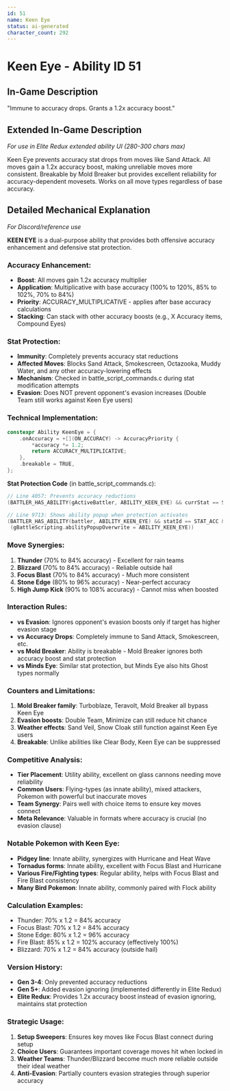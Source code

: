 ```yaml
---
id: 51
name: Keen Eye
status: ai-generated
character_count: 292
---
```


# Keen Eye - Ability ID 51

## In-Game Description
"Immune to accuracy drops. Grants a 1.2x accuracy boost."

## Extended In-Game Description
*For use in Elite Redux extended ability UI (280-300 chars max)*

Keen Eye prevents accuracy stat drops from moves like Sand Attack. All moves gain a 1.2x accuracy boost, making unreliable moves more consistent. Breakable by Mold Breaker but provides excellent reliability for accuracy-dependent movesets. Works on all move types regardless of base accuracy.

## Detailed Mechanical Explanation
*For Discord/reference use*

**KEEN EYE** is a dual-purpose ability that provides both offensive accuracy enhancement and defensive stat protection.

### Accuracy Enhancement:
- **Boost**: All moves gain 1.2x accuracy multiplier
- **Application**: Multiplicative with base accuracy (100% to 120%, 85% to 102%, 70% to 84%)
- **Priority**: ACCURACY_MULTIPLICATIVE - applies after base accuracy calculations
- **Stacking**: Can stack with other accuracy boosts (e.g., X Accuracy items, Compound Eyes)

### Stat Protection:
- **Immunity**: Completely prevents accuracy stat reductions
- **Affected Moves**: Blocks Sand Attack, Smokescreen, Octazooka, Muddy Water, and any other accuracy-lowering effects
- **Mechanism**: Checked in battle_script_commands.c during stat modification attempts
- **Evasion**: Does NOT prevent opponent's evasion increases (Double Team still works against Keen Eye users)

### Technical Implementation:
```c
constexpr Ability KeenEye = {
    .onAccuracy = +[](ON_ACCURACY) -> AccuracyPriority {
        *accuracy *= 1.2;
        return ACCURACY_MULTIPLICATIVE;
    },
    .breakable = TRUE,
};
```

**Stat Protection Code** (in battle_script_commands.c):
```c
// Line 4057: Prevents accuracy reductions
(BATTLER_HAS_ABILITY(gActiveBattler, ABILITY_KEEN_EYE) && currStat == STAT_ACC)

// Line 9713: Shows ability popup when protection activates
(BATTLER_HAS_ABILITY(battler, ABILITY_KEEN_EYE) && statId == STAT_ACC && 
 (gBattleScripting.abilityPopupOverwrite = ABILITY_KEEN_EYE))
```

### Move Synergies:
1. **Thunder** (70% to 84% accuracy) - Excellent for rain teams
2. **Blizzard** (70% to 84% accuracy) - Reliable outside hail
3. **Focus Blast** (70% to 84% accuracy) - Much more consistent
4. **Stone Edge** (80% to 96% accuracy) - Near-perfect accuracy
5. **High Jump Kick** (90% to 108% accuracy) - Cannot miss when boosted

### Interaction Rules:
- **vs Evasion**: Ignores opponent's evasion boosts only if target has higher evasion stage
- **vs Accuracy Drops**: Completely immune to Sand Attack, Smokescreen, etc.
- **vs Mold Breaker**: Ability is breakable - Mold Breaker ignores both accuracy boost and stat protection
- **vs Minds Eye**: Similar stat protection, but Minds Eye also hits Ghost types normally

### Counters and Limitations:
1. **Mold Breaker family**: Turboblaze, Teravolt, Mold Breaker all bypass Keen Eye
2. **Evasion boosts**: Double Team, Minimize can still reduce hit chance
3. **Weather effects**: Sand Veil, Snow Cloak still function against Keen Eye users
4. **Breakable**: Unlike abilities like Clear Body, Keen Eye can be suppressed

### Competitive Analysis:
- **Tier Placement**: Utility ability, excellent on glass cannons needing move reliability
- **Common Users**: Flying-types (as innate ability), mixed attackers, Pokemon with powerful but inaccurate moves
- **Team Synergy**: Pairs well with choice items to ensure key moves connect
- **Meta Relevance**: Valuable in formats where accuracy is crucial (no evasion clause)

### Notable Pokemon with Keen Eye:
- **Pidgey line**: Innate ability, synergizes with Hurricane and Heat Wave
- **Tornadus forms**: Innate ability, excellent with Focus Blast and Hurricane
- **Various Fire/Fighting types**: Regular ability, helps with Focus Blast and Fire Blast consistency
- **Many Bird Pokemon**: Innate ability, commonly paired with Flock ability

### Calculation Examples:
- Thunder: 70% x 1.2 = 84% accuracy
- Focus Blast: 70% x 1.2 = 84% accuracy  
- Stone Edge: 80% x 1.2 = 96% accuracy
- Fire Blast: 85% x 1.2 = 102% accuracy (effectively 100%)
- Blizzard: 70% x 1.2 = 84% accuracy (outside hail)

### Version History:
- **Gen 3-4**: Only prevented accuracy reductions
- **Gen 5+**: Added evasion ignoring (implemented differently in Elite Redux)
- **Elite Redux**: Provides 1.2x accuracy boost instead of evasion ignoring, maintains stat protection

### Strategic Usage:
1. **Setup Sweepers**: Ensures key moves like Focus Blast connect during setup
2. **Choice Users**: Guarantees important coverage moves hit when locked in
3. **Weather Teams**: Thunder/Blizzard become much more reliable outside their ideal weather
4. **Anti-Evasion**: Partially counters evasion strategies through superior accuracy